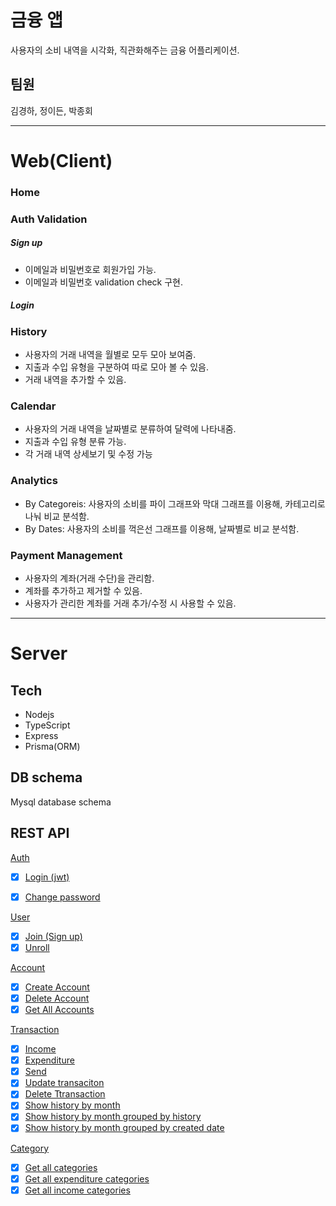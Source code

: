 # 금융 앱

사용자의 소비 내역을 시각화, 직관화해주는 금융 어플리케이션.

## 팀원

김경하, 정이든, 박종회

***

# Web(Client)

### Home

### Auth Validation

##### Sign up

- 이메일과 비밀번호로 회원가입 가능.
- 이메일과 비밀번호 validation check 구현.

##### Login

### History

- 사용자의 거래 내역을 월별로 모두 모아 보여줌.
- 지출과 수입 유형을 구분하여 따로 모아 볼 수 있음.
- 거래 내역을 추가할 수 있음.

### Calendar

- 사용자의 거래 내역을 날짜별로 분류하여 달력에 나타내줌.
- 지출과 수입 유형 분류 가능.
- 각 거래 내역 상세보기 및 수정 가능

### Analytics

- By Categoreis: 사용자의 소비를 파이 그래프와 막대 그래프를 이용해, 카테고리로 나눠 비교 분석함.
- By Dates: 사용자의 소비를 꺽은선 그래프를 이용해, 날짜별로 비교 분석함.

### Payment Management

- 사용자의 계좌(거래 수단)을 관리함.
- 계좌를 추가하고 제거할 수 있음.
- 사용자가 관리한 계좌를 거래 추가/수정 시 사용할 수 있음.

***
# Server

## Tech
* Nodejs
* TypeScript
* Express
* Prisma(ORM)

## DB schema
Mysql database schema

## REST API 

[Auth](https://github.com/kaist-madcamp/Week3-finance-app/blob/5f0409d62bb17e4452f7b96178cfa9bd7d5f9dc6/server/src/routes/auth.ts#L2)

- [x] [Login (jwt)](https://github.com/kaist-madcamp/Week3-finance-app/blob/5f0409d62bb17e4452f7b96178cfa9bd7d5f9dc6/server/src/controllers/AuthController.ts#L11)
- [x] [Change password](https://github.com/kaist-madcamp/Week3-finance-app/blob/5f0409d62bb17e4452f7b96178cfa9bd7d5f9dc6/server/src/controllers/AuthController.ts#L68)


[User](https://github.com/kaist-madcamp/Week3-finance-app/blob/5f0409d62bb17e4452f7b96178cfa9bd7d5f9dc6/server/src/routes/user.ts#L1)

- [x] [Join (Sign up)](https://github.com/kaist-madcamp/Week3-finance-app/blob/5f0409d62bb17e4452f7b96178cfa9bd7d5f9dc6/server/src/controllers/UserController.ts#L22 )
- [x] [Unroll](https://github.com/kaist-madcamp/Week3-finance-app/blob/5f0409d62bb17e4452f7b96178cfa9bd7d5f9dc6/server/src/controllers/UserController.ts#L88)

[Account](https://github.com/kaist-madcamp/Week3-finance-app/blob/5f0409d62bb17e4452f7b96178cfa9bd7d5f9dc6/server/src/routes/acct.ts#L1)

- [x] [Create Account](https://github.com/kaist-madcamp/Week3-finance-app/blob/5f0409d62bb17e4452f7b96178cfa9bd7d5f9dc6/server/src/controllers/AccountController.ts#L10)
- [x] [Delete Account](https://github.com/kaist-madcamp/Week3-finance-app/blob/5f0409d62bb17e4452f7b96178cfa9bd7d5f9dc6/server/src/controllers/AccountController.ts#L49)
- [x] [Get All Accounts](https://github.com/kaist-madcamp/Week3-finance-app/blob/5f0409d62bb17e4452f7b96178cfa9bd7d5f9dc6/server/src/controllers/AccountController.ts#L92)  

[Transaction](https://github.com/kaist-madcamp/Week3-finance-app/blob/5f0409d62bb17e4452f7b96178cfa9bd7d5f9dc6/server/src/routes/transaction.ts#L1)

- [x] [Income](https://github.com/kaist-madcamp/Week3-finance-app/blob/5f0409d62bb17e4452f7b96178cfa9bd7d5f9dc6/server/src/controllers/TransactionController.ts#L13)
- [x] [Expenditure](https://github.com/kaist-madcamp/Week3-finance-app/blob/5f0409d62bb17e4452f7b96178cfa9bd7d5f9dc6/server/src/controllers/TransactionController.ts#L124) 
- [x] [Send](https://github.com/kaist-madcamp/Week3-finance-app/blob/5f0409d62bb17e4452f7b96178cfa9bd7d5f9dc6/server/src/controllers/TransactionController.ts#L240) 
- [x] [Update transaciton](https://github.com/kaist-madcamp/Week3-finance-app/blob/5f0409d62bb17e4452f7b96178cfa9bd7d5f9dc6/server/src/controllers/TransactionController.ts#L423)
- [x] [Delete Ttransaction](https://github.com/kaist-madcamp/Week3-finance-app/blob/5f0409d62bb17e4452f7b96178cfa9bd7d5f9dc6/server/src/controllers/TransactionController.ts#L512) 
- [x] [Show history by month](https://github.com/kaist-madcamp/Week3-finance-app/blob/5f0409d62bb17e4452f7b96178cfa9bd7d5f9dc6/server/src/controllers/TransactionController.ts#L545)
- [x] [Show history by month grouped by history](https://github.com/kaist-madcamp/Week3-finance-app/blob/5f0409d62bb17e4452f7b96178cfa9bd7d5f9dc6/server/src/controllers/TransactionController.ts#L604)  
- [x] [Show history by month grouped by created date](https://github.com/kaist-madcamp/Week3-finance-app/blob/5f0409d62bb17e4452f7b96178cfa9bd7d5f9dc6/server/src/controllers/TransactionController.ts#L676)

[Category](https://github.com/kaist-madcamp/Week3-finance-app/blob/5f0409d62bb17e4452f7b96178cfa9bd7d5f9dc6/server/src/routes/category.ts#L1)

- [x] [Get all categories](https://github.com/kaist-madcamp/Week3-finance-app/blob/5f0409d62bb17e4452f7b96178cfa9bd7d5f9dc6/server/src/controllers/CategoryController.ts#L9)
- [x] [Get all expenditure categories](https://github.com/kaist-madcamp/Week3-finance-app/blob/5f0409d62bb17e4452f7b96178cfa9bd7d5f9dc6/server/src/controllers/CategoryController.ts#L32)
- [x] [Get all income categories](https://github.com/kaist-madcamp/Week3-finance-app/blob/5f0409d62bb17e4452f7b96178cfa9bd7d5f9dc6/server/src/controllers/CategoryController.ts#L58)  
